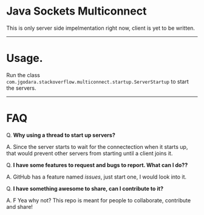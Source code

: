 # Java Sockets Multiconnect

This is only server side impelmentation right now, client is yet to be written.

---

# Usage.

Run the class `com.jgodara.stackoverflow.multiconnect.startup.ServerStartup` to start the servers.

---

# FAQ

Q. **Why using a thread to start up servers?**

A. Since the server starts to wait for the connectection when it starts up, that would prevent other servers from starting until a client joins it.

Q. **I have some features to request and bugs to report. What can I do??**

A. GitHub has a feature named *issues*, just start one, I would look into it.

Q. **I have something awesome to share, can I contribute to it?**

A. F Yea why not? This repo is meant for people to collaborate, contribute and share!